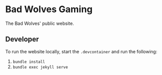 # Bad Wolves Gaming

The Bad Wolves' public website.

## Developer

To run the website locally, start the `.devcontainer` and run the following: 

1. `bundle install`
2. `bundle exec jekyll serve`
